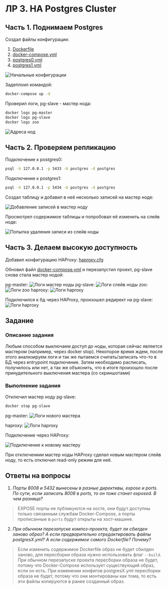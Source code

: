 # ЛР 3. HA Postgres Cluster

## Часть 1. Поднимаем Postgres

Создал файлы конфигурации:

1. [Dockerfile](./Dockerfile)
2. [docker-compose.yml](./docker-compose.yml)
3. [postgres0.yml](./postgres0.yml)
4. [postgres1.yml](./postgres1.yml)

![Начальные конфигурации](Images/init-conf.png)

Задеплоил командой:

```bash
docker-compose up -d
```

Проверил логи, pg-slave - мастер нода:
```bash
docker logs pg-master
docker logs pg-slave
docker logs zoo
```

![Адреса нод](Images/depl-ips.png)

## Часть 2. Проверяем репликацию

Подключение к postgres0:
```bash
psql -h 127.0.0.1 -p 5433 -U postgres -d postgres
```

Подключение к postgres1:
```bash
psql -h 127.0.0.1 -p 5434 -U postgres -d postgres
```

Создал таблицу и добавил в неё несколько записей на мастер ноде:

![Добавление записей в мастер ноду](Images/ins-mast.png)

Просмотрел содержимое таблицы и попробовал её изменить на слейв ноде:

![Попытка удаления записи из слейв ноды](Images/ins-slav.png)

## Часть 3. Делаем высокую доступность

Добавил конфигурацию HAProxy: [haproxy.cfg](./haproxy.cfg)

Обновил файл [docker-compose.yml](./docker-compose.yml) и перезапустил проект, pg-slave снова стала мастер нодой:

pg-master:
![Логи мастер ноды](Images/logs-mast.png)
pg-slave:
![Логи слейв ноды](Images/logs-slav.png)
zoo:
![Логи zoo](Images/logs-zoo.png)
haproxy:
![Логи haproxy](Images/logs-haproxy.png)

Подключился к бд через HAProxy, произошел редирект на pg-slave:
![Логи haproxy](Images/con-hapr.png)

## Задание

### Описание задания

Любым способом выключаем доступ до ноды, которая сейчас является мастером (например, через docker stop). Некоторое время ждем, после этого анализируем логи и так же пытаемся считать/записать что-то в БД через entrypoint подключение. Затем необходимо расписать, получилось или нет, а так же объяснить, что в итоге произошло после принудительного выключения мастера (со скриншотами)

### Выполнение задания

Отключил мастер ноду pg-slave:

```bash
docker stop pg-slave
```

pg-master:
![Логи нового мастера](Images/recon-slav.png)

haproxy:
![Логи haproxy](Images/recon-hapr.png)

Подключение через HAProxy:

![Подключение к новому мастеру](Images/recon-mast.png)

При отключениии мастер ноды HAProxy сделал новым мастером слейв ноду, то есть отключил read-only режим для неё.

## Ответы на вопросы

1. *Порты 8008 и 5432 вынесены в разные директивы, expose и ports. По сути, если записать 8008 в ports, то он тоже станет exposed. В чем разница?*

> EXPOSE порты не публикуются на хосте, они будут доступны только связанным службам Docker-Compose, а порты прописанные в `ports` будут открыты на хост-машине.

2. *При обычном перезапуске композ-проекта, будет ли сбилден заново образ? А если предварительно отредактировать файлы postgresX.yml? А если содержимое самого Dockerfile? Почему?*

> Eсли изменить содержимое Dockerfile образ не будет сбилден заново, для пересборки образа нужно использовать флаг `--build`. При обычном перезапуске проекта пересборки образа не будет, потому что Docker-Compose использует существующий образ, если он есть. При изменении конфигов postgresX.yml пересборки образа не будет, потому что они монтированы как тома, то есть эти файлы копируются в ранее созданный образ.